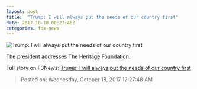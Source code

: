 ```yaml
---
layout: post
title:  "Trump: I will always put the needs of our country first"
date: 2017-10-18 00:27:48Z
categories: fox-news
---
```


![Trump: I will always put the needs of our country first](http://a57.foxnews.com/media2.foxnews.com/BrightCove/694940094001/2017/10/18/640/360/694940094001_5615248435001_5615212923001-vs.jpg)

The president addresses The Heritage Foundation.


Full story on F3News: [Trump: I will always put the needs of our country first](http://www.f3nws.com/n/kFnrYB)

> Posted on: Wednesday, October 18, 2017 12:27:48 AM
